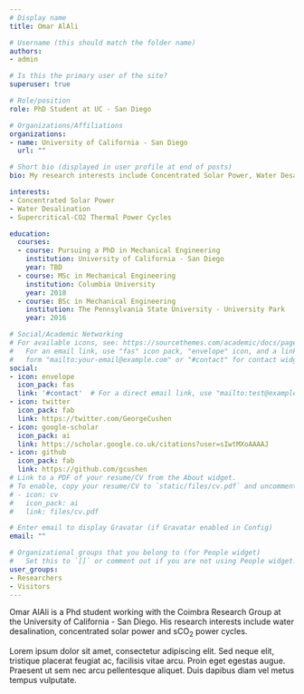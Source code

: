 ```yaml
---
# Display name
title: Omar AlAli

# Username (this should match the folder name)
authors:
- admin

# Is this the primary user of the site?
superuser: true

# Role/position
role: PhD Student at UC - San Diego

# Organizations/Affiliations
organizations:
- name: University of California - San Diego
  url: ""

# Short bio (displayed in user profile at end of posts)
bio: My research interests include Concentrated Solar Power, Water Desalination, and Supercritical-CO2 Thermal Power Cycles

interests:
- Concentrated Solar Power
- Water Desalination
- Supercritical-CO2 Thermal Power Cycles

education:
  courses:
  - course: Pursuing a PhD in Mechanical Engineering
    institution: University of California - San Diego
    year: TBD
  - course: MSc in Mechanical Engineering
    institution: Columbia University 
    year: 2018
  - course: BSc in Mechanical Engineering
    institution: The Pennsylvania State University - University Park
    year: 2016

# Social/Academic Networking
# For available icons, see: https://sourcethemes.com/academic/docs/page-builder/#icons
#   For an email link, use "fas" icon pack, "envelope" icon, and a link in the
#   form "mailto:your-email@example.com" or "#contact" for contact widget.
social:
- icon: envelope
  icon_pack: fas
  link: '#contact'  # For a direct email link, use "mailto:test@example.org".
- icon: twitter
  icon_pack: fab
  link: https://twitter.com/GeorgeCushen
- icon: google-scholar
  icon_pack: ai
  link: https://scholar.google.co.uk/citations?user=sIwtMXoAAAAJ
- icon: github
  icon_pack: fab
  link: https://github.com/gcushen
# Link to a PDF of your resume/CV from the About widget.
# To enable, copy your resume/CV to `static/files/cv.pdf` and uncomment the lines below.
# - icon: cv
#   icon_pack: ai
#   link: files/cv.pdf

# Enter email to display Gravatar (if Gravatar enabled in Config)
email: ""

# Organizational groups that you belong to (for People widget)
#   Set this to `[]` or comment out if you are not using People widget.
user_groups:
- Researchers
- Visitors
---
```


Omar AlAli is a Phd student working with the Coimbra Research Group at the University of California - San Diego. His research interests include water desalination, concentrated solar power and sCO$_2$ power cycles. 

Lorem ipsum dolor sit amet, consectetur adipiscing elit. Sed neque elit, tristique placerat feugiat ac, facilisis vitae arcu. Proin eget egestas augue. Praesent ut sem nec arcu pellentesque aliquet. Duis dapibus diam vel metus tempus vulputate.
